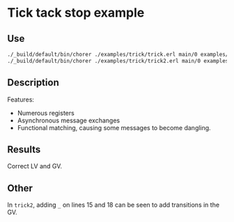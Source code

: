 # Tick tack stop example

## Use

```bash
./_build/default/bin/chorer ./examples/trick/trick.erl main/0 examples/trick
./_build/default/bin/chorer ./examples/trick/trick2.erl main/0 examples/trick/trick2
```

## Description

Features:

- Numerous registers
- Asynchronous message exchanges
- Functional matching, causing some messages to become dangling.

## Results

Correct LV and GV.

## Other

In `trick2`, adding `_` on lines 15 and 18 can be seen to add transitions in the GV.